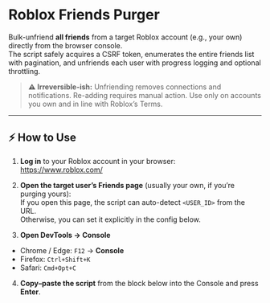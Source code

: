 # Roblox Friends Purger

Bulk-unfriend **all friends** from a target Roblox account (e.g., your own) directly from the browser console.  
The script safely acquires a CSRF token, enumerates the entire friends list with pagination, and unfriends each user with progress logging and optional throttling.

> **⚠️ Irreversible-ish:** Unfriending removes connections and notifications. Re-adding requires manual action. Use only on accounts you own and in line with Roblox’s Terms.

---

## ⚡ How to Use

1. **Log in** to your Roblox account in your browser:  
   https://www.roblox.com/

2. **Open the target user’s Friends page** (usually your own, if you’re purging yours):  
If you open this page, the script can auto-detect `<USER_ID>` from the URL.  
Otherwise, you can set it explicitly in the config below.

3. **Open DevTools → Console**  
- Chrome / Edge: `F12` → **Console**  
- Firefox: `Ctrl+Shift+K`  
- Safari: `Cmd+Opt+C`

4. **Copy–paste the script** from the block below into the Console and press **Enter**.
